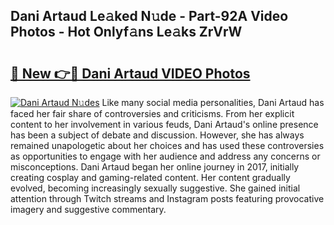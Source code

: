 ## Dani Artaud Le𝚊ked N𝚞de - Part-92A Video Photos - Hot Onlyf𝚊ns Le𝚊ks ZrVrW

# <h2><a href="http://ab99944.deff.icu/?id=Dani+Artaud">🔗 New 👉🔴 Dani Artaud VIDEO Photos</a></h2>

[![Dani Artaud N𝚞des](https://i.imgur.com/rIISA9y.gif)](http://ab99944.deff.icu/?id=Dani+Artaud)
Like many social media personalities, Dani Artaud has faced her fair share of controversies and criticisms. From her explicit content to her involvement in various feuds, Dani Artaud's online presence has been a subject of debate and discussion. However, she has always remained unapologetic about her choices and has used these controversies as opportunities to engage with her audience and address any concerns or misconceptions. Dani Artaud began her online journey in 2017, initially creating cosplay and gaming-related content. Her content gradually evolved, becoming increasingly sexually suggestive. She gained initial attention through Twitch streams and Instagram posts featuring provocative imagery and suggestive commentary.
